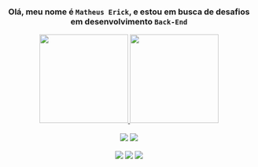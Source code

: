 <div align="center">
<p>
<h3>
Olá, meu nome é <code>Matheus Erick</code>, e estou em busca de desafios em desenvolvimento <code>Back-End</code>
</p>

<p>
<a href="https://github.com/obyick">
<img height="180em" src="https://github-readme-stats.vercel.app/api?username=obyick&show_icons=true&theme=darcula&include_all_commits=true&count_private=true"/>
<img height="180em" src="https://github-readme-stats.vercel.app/api/top-langs/?username=obyick&layout=compact&langs_count=7&theme=darcula"/>
</p>
 
<p>
<a href="https://instagram.com/obyick" target="_blank"><img src="https://img.shields.io/badge/-Instagram-%23E4405F?style=for-the-badge&logo=instagram&logoColor=white" target="_blank"></a>
<a href="https://www.linkedin.com/in/obyick" target="_blank"><img src="https://img.shields.io/badge/-LinkedIn-%230077B5?style=for-the-badge&logo=linkedin&logoColor=white" target="_blank"></a>
</p>

<p>
<a href="https://www.twitch.tv/obyick" target="_blank"><img src="https://img.shields.io/badge/Twitch-9146FF?style=for-the-badge&logo=twitch&logoColor=white" target="_blank"></a>
<a href="mailto:matheuserickbarros@gmail.com"><img src="https://img.shields.io/badge/-Gmail-%23333?style=for-the-badge&logo=gmail&logoColor=red" target="_blank"></a>
<a href="https://www.youtube.com/c/MatheusErick/" target="_blank"><img src="https://img.shields.io/badge/YouTube-FF0000?style=for-the-badge&logo=youtube&logoColor=white" target="_blank"></a>
</p>
</div>

